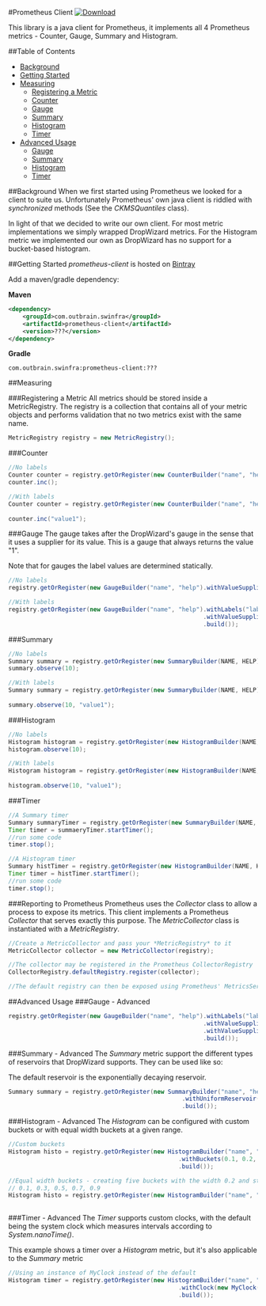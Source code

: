 #Prometheus Client
[ ![Download](https://api.bintray.com/packages/outbrain/OutbrainOSS/prometheus-client/images/download.svg) ](https://bintray.com/outbrain/OutbrainOSS/prometheus-client/_latestVersion)

This library is a java client for Prometheus, it implements all 4 Prometheus metrics - Counter, Gauge, Summary and Histogram.

##Table of Contents
* [Background](#background)
* [Getting Started](#getting-started)
* [Measuring](#measuring)
    * [Registering a Metric](#registering-a-metric)
    * [Counter](#counter)
    * [Gauge](#gauge)
    * [Summary](#summary)
    * [Histogram](#histogram)
    * [Timer](#timer)
* [Advanced Usage](#advanced-usage)
    * [Gauge](#gauge---advanced)
    * [Summary](#summary---advanced)
    * [Histogram](#histogram---advanced)
    * [Timer](#timer---advanced)

##Background
When we first started using Prometheus we looked for a client to suite us. Unfortunately Prometheus' own
java client is riddled with *synchronized* methods (See the *CKMSQuantiles* class).

In light of that we decided to write our own client. For most metric implementations we simply wrapped
DropWizard metrics. For the Histogram metric we implemented our own as DropWizard has no support for
a bucket-based histogram.

##Getting Started
*prometheus-client* is hosted on [Bintray](#https://bintray.com/outbrain/OutbrainOSS/prometheus-client#)

Add a maven/gradle dependency:

**Maven**
```xml
<dependency>
    <groupId>com.outbrain.swinfra</groupId>
    <artifactId>prometheus-client</artifactId>
    <version>???</version>
</dependency>
```

**Gradle**
```
com.outbrain.swinfra:prometheus-client:???
```

##Measuring

###Registering a Metric
All metrics should be stored inside a MetricRegistry. The registry is a collection that contains all of
your metric objects and performs validation that no two metrics exist with the same name.
```java
MetricRegistry registry = new MetricRegistry();
```

###Counter
```java
//No labels
Counter counter = registry.getOrRegister(new CounterBuilder("name", "help").build());
counter.inc();

//With labels
Counter counter = registry.getOrRegister(new CounterBuilder("name", "help").withLabels("label1")
                                                                           .build());
counter.inc("value1");
```

###Gauge
The gauge takes after the DropWizard's gauge in the sense that it uses a supplier for its value.
This is a gauge that always returns the value "1".

Note that for gauges the label values are determined statically.
```java
//No labels
registry.getOrRegister(new GaugeBuilder("name", "help").withValueSupplier(() -> 1d).build());

//With labels
registry.getOrRegister(new GaugeBuilder("name", "help").withLabels("label1")
                                                       .withValueSupplier(() -> 1d, "value1")
                                                       .build());
```

###Summary
```java
//No labels
Summary summary = registry.getOrRegister(new SummaryBuilder(NAME, HELP).build());
summary.observe(10);

//With labels
Summary summary = registry.getOrRegister(new SummaryBuilder(NAME, HELP).withLabels("label1")
                                                                       .build());
summary.observe(10, "value1");
```

###Histogram
```java
//No labels
Histogram histogram = registry.getOrRegister(new HistogramBuilder(NAME, HELP).build());
histogram.observe(10);

//With labels
Histogram histogram = registry.getOrRegister(new HistogramBuilder(NAME, HELP).withLabels("label1")
                                                                             .build());
histogram.observe(10, "value1");
```

###Timer
```java
//A Summary timer
Summary summaryTimer = registry.getOrRegister(new SummaryBuilder(NAME, HELP).build());
Timer timer = summaeryTimer.startTimer();
//run some code
timer.stop();

//A Histogram timer
Summary histTimer = registry.getOrRegister(new HistogramBuilder(NAME, HELP).build());
Timer timer = histTimer.startTimer();
//run some code
timer.stop();
```

###Reporting to Prometheus
Prometheus uses the *Collector* class to allow a process to expose its metrics. This client implements
a Prometheus *Collector* that serves exactly this purpose. The *MetricCollector* class is instantiated with
a *MetricRegistry*.

```java
//Create a MetricCollector and pass your *MetricRegistry* to it
MetricCollector collector = new MetricCollector(registry);

//The collector may be registered in the Prometheus CollectorRegistry
CollectorRegistry.defaultRegistry.register(collector);

//The default registry can then be exposed using Prometheus' MetricsServlet for example
```

##Advanced Usage
###Gauge - Advanced
```java
registry.getOrRegister(new GaugeBuilder("name", "help").withLabels("label1")
                                                       .withValueSupplier(() -> 1, "value1")
                                                       .withValueSupplier(() -> 2, "value2")
                                                       .build());
```

###Summary - Advanced
The *Summary* metric support the different types of reservoirs that DropWizard supports. They can be used like so:

The default reservoir is the exponentially decaying reservoir.
```java
Summary summary = registry.getOrRegister(new SummaryBuilder("name", "help").withReservoir()
                                                 .withUniformReservoir(100)
                                                 .build());
```

###Histogram - Advanced
The *Histogram* can be configured with custom buckets or with equal width buckets at a given range.
```java
//Custom buckets
Histogram histo = registry.getOrRegister(new HistogramBuilder("name", "help")
                                                .withBuckets(0.1, 0.2, 0.5, 1.0)
                                                .build());

//Equal width buckets - creating five buckets with the width 0.2 and starting with 0.1
// 0.1, 0.3, 0.5, 0.7, 0.9
Histogram histo = registry.getOrRegister(new HistogramBuilder("name", "help").withEqualWidthBuckets(0.1, 0.2, 5)
                                                                             .build());
```

###Timer - Advanced
The *Timer* supports custom clocks, with the default being the system clock which measures intervals
according to *System.nanoTime()*.

This example shows a timer over a *Histogram* metric, but it's also applicable to the *Summary* metric
```java
//Using an instance of MyClock instead of the default
Histogram timer = registry.getOrRegister(new HistogramBuilder("name", "help")
                                                .withClock(new MyClock())
                                                .build()); 
```